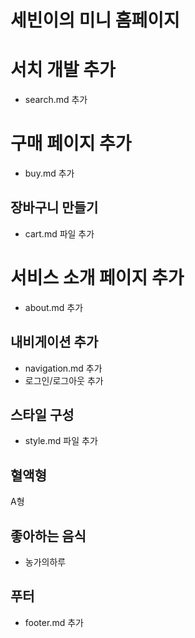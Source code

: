 # 세빈이의 미니 홈페이지

# 서치 개발 추가

- search.md 추가

# 구매 페이지 추가

- buy.md 추가

## 장바구니 만들기

- cart.md 파일 추가

# 서비스 소개 페이지 추가

- about.md 추가

## 내비게이션 추가

- navigation.md 추가
- 로그인/로그아웃 추가

## 스타일 구성

- style.md 파일 추가

## 혈액형

A형

## 좋아하는 음식

- 농가의하루

## 푸터

- footer.md 추가
